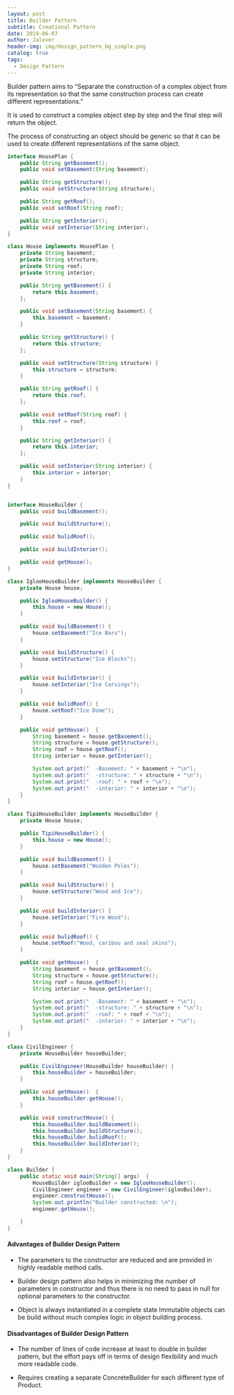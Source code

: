 ```yaml
---
layout: post
title: Builder Pattern
subtitle: Creational Pattern
date: 2019-06-07
author: Jalever
header-img: img/design_pattern_bg_simple.png
catalog: true
tags:
  - Design Pattern
---
```


Builder pattern aims to “Separate the construction of a complex object from its representation so that the same construction process can create different representations.”

It is used to construct a complex object step by step and the final step will return the object.

The process of constructing an object should be generic so that it can be used to create different representations of the same object.

```java
interface HousePlan {
	public String getBasement();
	public void setBasement(String basement);

	public String getStructure();
	public void setStructure(String structure);

	public String getRoof();
	public void setRoof(String roof);

	public String getInterior();
	public void setInterior(String interior);
}

class House implements HousePlan {
	private String basement;
	private String structure;
	private String roof;
	private String interior;

	public String getBasement() {
	    return this.basement;
	};

	public void setBasement(String basement) {
		this.basement = basement;
	}

	public String getStructure() {
	    return this.structure;
	};

	public void setStructure(String structure) {
		this.structure = structure;
	}

	public String getRoof() {
	    return this.roof;
	};

	public void setRoof(String roof) {
		this.roof = roof;
	}

	public String getInterior() {
	    return this.interior;
	};

	public void setInterior(String interior) {
		this.interior = interior;
	}
}


interface HouseBuilder {
	public void buildBasement();

	public void buildStructure();

	public void bulidRoof();

	public void buildInterior();

	public void getHouse();
}

class IglooHouseBuilder implements HouseBuilder {
	private House house;

	public IglooHouseBuilder() {
		this.house = new House();
	}

	public void buildBasement()	{
		house.setBasement("Ice Bars");
	}

	public void buildStructure() {
		house.setStructure("Ice Blocks");
	}

	public void buildInterior()	{
		house.setInterior("Ice Carvings");
	}

	public void bulidRoof()	{
		house.setRoof("Ice Dome");
	}

	public void getHouse()	{
	    String basement = house.getBasement();
	    String structure = house.getStructure();
	    String roof = house.getRoof();
	    String interior = house.getInterior();

		System.out.print("  -Basement: " + basement + "\n");
		System.out.print("  -structure: " + structure + "\n");
		System.out.print("  -roof: " + roof + "\n");
		System.out.print("  -interior: " + interior + "\n");
	}
}

class TipiHouseBuilder implements HouseBuilder {
	private House house;

	public TipiHouseBuilder() {
		this.house = new House();
	}

	public void buildBasement() {
		house.setBasement("Wooden Poles");
	}

	public void buildStructure() {
		house.setStructure("Wood and Ice");
	}

	public void buildInterior() {
		house.setInterior("Fire Wood");
	}

	public void bulidRoof() {
		house.setRoof("Wood, caribou and seal skins");
	}

	public void getHouse()	{
		String basement = house.getBasement();
	    String structure = house.getStructure();
	    String roof = house.getRoof();
	    String interior = house.getInterior();

		System.out.print("  -Basement: " + basement + "\n");
		System.out.print("  -structure: " + structure + "\n");
		System.out.print("  -roof: " + roof + "\n");
		System.out.print("  -interior: " + interior + "\n");
	}
}

class CivilEngineer {
	private HouseBuilder houseBuilder;

	public CivilEngineer(HouseBuilder houseBuilder) {
		this.houseBuilder = houseBuilder;
	}

	public void getHouse()	{
		this.houseBuilder.getHouse();
	}

	public void constructHouse() {
		this.houseBuilder.buildBasement();
		this.houseBuilder.buildStructure();
		this.houseBuilder.bulidRoof();
		this.houseBuilder.buildInterior();
	}
}

class Builder {
	public static void main(String[] args) 	{
		HouseBuilder iglooBuilder = new IglooHouseBuilder();
		CivilEngineer engineer = new CivilEngineer(iglooBuilder);
		engineer.constructHouse();
		System.out.println("Builder constructed: \n");
		engineer.getHouse();

	}
}
```

#### Advantages of Builder Design Pattern
- The parameters to the constructor are reduced and are provided in highly readable method calls.

- Builder design pattern also helps in minimizing the number of parameters in constructor and thus there is no need to pass in null for optional parameters to the constructor.

- Object is always instantiated in a complete state
Immutable objects can be build without much complex logic in object building process.

#### Disadvantages of Builder Design Pattern

- The number of lines of code increase at least to double in builder pattern, but the effort pays off in terms of design flexibility and much more readable code.

- Requires creating a separate ConcreteBuilder for each different type of Product.
